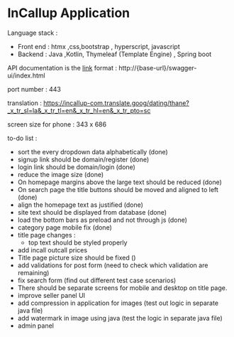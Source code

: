 # InCallup Application 



Language stack : 
- Front end : htmx ,css,bootstrap , hyperscript, javascript 
- Backend : Java ,Kotlin, Thymeleaf (Template Engine) , Spring boot 




API documentation is the [link](https://localhost/swagger-ui/index.html) format : http://{base-url}/swagger-ui/index.html

port number : 443



translation : https://incallup-com.translate.goog/dating/thane?_x_tr_sl=la&_x_tr_tl=en&_x_tr_hl=en&_x_tr_pto=sc









screen size for phone : 343 x 686

to-do list :
 - sort the every dropdown data alphabetically (done)
 - signup link should be domain/register (done)
 - login link should be domain/login (done)
 - reduce the image size (done)
 - On homepage margins above the large text should be reduced (done)
 - On search page the title buttons should be moved and aligned to left (done)
 - align the homepage text as justified (done)
 - site text should be displayed from database (done)
 - load the bottom bars as preload and not through js (done)
 - category page mobile fix (done)
 - title page changes : 
   - top text should be styled properly 
 - add incall outcall prices 
 - Title page picture size should be fixed ()
 - add validations for post form (need to check which validation are remaining) 
 - fix search form (find out different test case scenarios)
 - There should be separate screens for mobile and desktop on title page.
 - improve seller panel UI
 - add compression in application for images (test out logic in separate java file)
 - add watermark in image using java (test the logic in separate java file)
 - admin panel 

